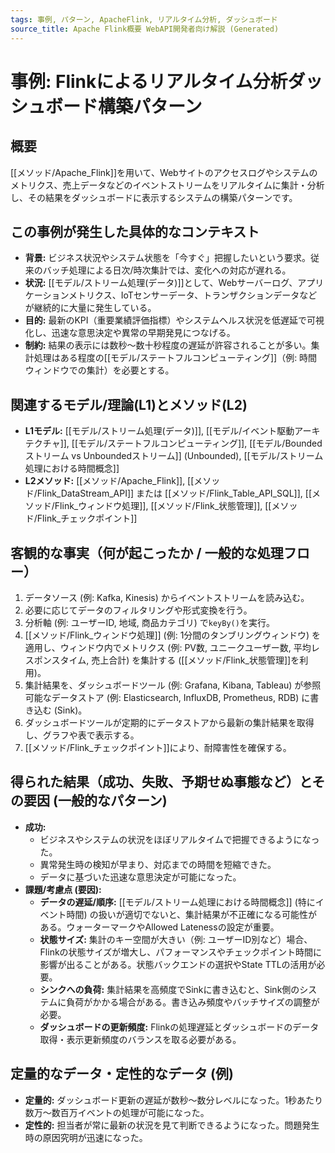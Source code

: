 ```yaml
---
tags: 事例, パターン, ApacheFlink, リアルタイム分析, ダッシュボード
source_title: Apache Flink概要 WebAPI開発者向け解説 (Generated)
---
```


# 事例: Flinkによるリアルタイム分析ダッシュボード構築パターン

## 概要
[[メソッド/Apache_Flink]]を用いて、Webサイトのアクセスログやシステムのメトリクス、売上データなどのイベントストリームをリアルタイムに集計・分析し、その結果をダッシュボードに表示するシステムの構築パターンです。

## この事例が発生した具体的なコンテキスト
* **背景:** ビジネス状況やシステム状態を「今すぐ」把握したいという要求。従来のバッチ処理による日次/時次集計では、変化への対応が遅れる。
* **状況:** [[モデル/ストリーム処理(データ)]]として、Webサーバーログ、アプリケーションメトリクス、IoTセンサーデータ、トランザクションデータなどが継続的に大量に発生している。
* **目的:** 最新のKPI（重要業績評価指標）やシステムヘルス状況を低遅延で可視化し、迅速な意思決定や異常の早期発見につなげる。
* **制約:** 結果の表示には数秒〜数十秒程度の遅延が許容されることが多い。集計処理はある程度の[[モデル/ステートフルコンピューティング]]（例: 時間ウィンドウでの集計）を必要とする。

## 関連するモデル/理論(L1)とメソッド(L2)
* **L1モデル:** [[モデル/ストリーム処理(データ)]], [[モデル/イベント駆動アーキテクチャ]], [[モデル/ステートフルコンピューティング]], [[モデル/Boundedストリーム vs Unboundedストリーム]] (Unbounded), [[モデル/ストリーム処理における時間概念]]
* **L2メソッド:** [[メソッド/Apache_Flink]], [[メソッド/Flink_DataStream_API]] または [[メソッド/Flink_Table_API_SQL]], [[メソッド/Flink_ウィンドウ処理]], [[メソッド/Flink_状態管理]], [[メソッド/Flink_チェックポイント]]

## 客観的な事実（何が起こったか / 一般的な処理フロー）
1.  データソース (例: Kafka, Kinesis) からイベントストリームを読み込む。
2.  必要に応じてデータのフィルタリングや形式変換を行う。
3.  分析軸 (例: ユーザーID, 地域, 商品カテゴリ) で`keyBy()`を実行。
4.  [[メソッド/Flink_ウィンドウ処理]] (例: 1分間のタンブリングウィンドウ) を適用し、ウィンドウ内でメトリクス (例: PV数, ユニークユーザー数, 平均レスポンスタイム, 売上合計) を集計する ([[メソッド/Flink_状態管理]]を利用)。
5.  集計結果を、ダッシュボードツール (例: Grafana, Kibana, Tableau) が参照可能なデータストア (例: Elasticsearch, InfluxDB, Prometheus, RDB) に書き込む (Sink)。
6.  ダッシュボードツールが定期的にデータストアから最新の集計結果を取得し、グラフや表で表示する。
7.  [[メソッド/Flink_チェックポイント]]により、耐障害性を確保する。

## 得られた結果（成功、失敗、予期せぬ事態など）とその要因 (一般的なパターン)
* **成功:**
    * ビジネスやシステムの状況をほぼリアルタイムで把握できるようになった。
    * 異常発生時の検知が早まり、対応までの時間を短縮できた。
    * データに基づいた迅速な意思決定が可能になった。
* **課題/考慮点 (要因):**
    * **データの遅延/順序:** [[モデル/ストリーム処理における時間概念]] (特にイベント時間) の扱いが適切でないと、集計結果が不正確になる可能性がある。ウォーターマークやAllowed Latenessの設定が重要。
    * **状態サイズ:** 集計のキー空間が大きい（例: ユーザーID別など）場合、Flinkの状態サイズが増大し、パフォーマンスやチェックポイント時間に影響が出ることがある。状態バックエンドの選択やState TTLの活用が必要。
    * **シンクへの負荷:** 集計結果を高頻度でSinkに書き込むと、Sink側のシステムに負荷がかかる場合がある。書き込み頻度やバッチサイズの調整が必要。
    * **ダッシュボードの更新頻度:** Flinkの処理遅延とダッシュボードのデータ取得・表示更新頻度のバランスを取る必要がある。

## 定量的なデータ・定性的なデータ (例)
* **定量的:** ダッシュボード更新の遅延が数秒〜数分レベルになった。1秒あたり数万〜数百万イベントの処理が可能になった。
* **定性的:** 担当者が常に最新の状況を見て判断できるようになった。問題発生時の原因究明が迅速になった。